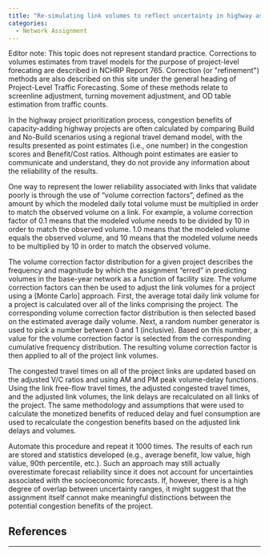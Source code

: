 ```yaml
---
title: "Re-simulating link volumes to reflect uncertainty in highway assignment"
categories:
  - Network Assignment
---
```

Editor note:  This topic does not represent standard practice.  Corrections to volumes estimates from travel models for the purpose of project-level forecating are described in NCHRP Report 765.  Correction (or "refinement") methods are also described on this site under the general heading of Project-Level Traffic Forecasting.  Some of these methods relate to screenline adjustment, turning movement adjustment, and OD table estimation from traffic counts. 

In the highway project prioritization process, congestion benefits of capacity-adding highway projects are often calculated by comparing Build and No-Build scenarios using a regional travel demand model, with the results presented as point estimates (i.e., one number) in the congestion scores and Benefit/Cost ratios. Although point estimates are easier to communicate and understand, they do not provide any information about the reliability of the results.

One way to represent the lower reliability associated with links that validate poorly is through the use of “volume correction factors”, defined as the amount by which the modeled daily total volume must be multiplied in order to match the observed volume on a link. For example, a volume correction factor of 0.1 means that the modeled volume needs to be divided by 10 in order to match the observed volume. 1.0 means that the modeled volume equals the observed volume, and 10 means that the modeled volume needs to be multiplied by 10 in order to match the observed volume.

The volume correction factor distribution for a given project describes the frequency and magnitude by which the assignment “erred” in predicting volumes in the base-year network as a function of facility size. The volume correction factors can then be used to adjust the link volumes for a project using a \[Monte Carlo\] approach. First, the average total daily link volume for a project is calculated over all of the links comprising the project. The corresponding volume correction factor distribution is then selected based on the estimated average daily volume. Next, a random number generator is used to pick a number between 0 and 1 (inclusive). Based on this number, a value for the volume correction factor is selected from the corresponding cumulative frequency distribution. The resulting volume correction factor is then applied to all of the project link volumes.

The congested travel times on all of the project links are updated based on the adjusted V/C ratios and using AM and PM peak volume-delay functions. Using the link free-flow travel times, the adjusted congested travel times, and the adjusted link volumes, the link delays are recalculated on all links of the project. The same methodology and assumptions that were used to calculate the monetized benefits of reduced delay and fuel consumption are used to recalculate the congestion benefits based on the adjusted link delays and volumes.

Automate this procedure and repeat it 1000 times. The results of each run are stored and statistics developed (e.g., average benefit, low value, high value, 90th percentile, etc.).
Such an approach may still actually overestimate forecast reliability since it does not account for uncertainties associated with the socioeconomic forecasts. If, however, there is a high degree of overlap between uncertainty ranges, it might suggest that the assignment itself cannot make meaningful distinctions between the potential congestion benefits of the project.

## References

------------------------------------------------------------------------

